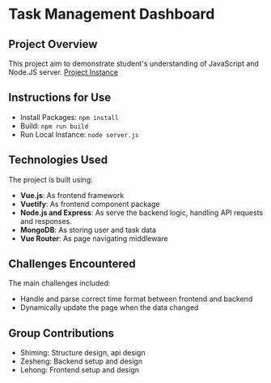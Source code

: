# Task Management Dashboard

## Project Overview
This project aim to demonstrate student's understanding of JavaScript and Node.JS server.
[Project Instance]()

## Instructions for Use
- Install Packages: ```npm install```
- Build: ```npm run build```
- Run Local Instance: ```node server.js```
## Technologies Used
The project is built using:
- **Vue.js**: As frontend framework
- **Vuetify**: As frontend component package
- **Node.js and Express**: As serve the backend logic, handling API requests and responses.
- **MongoDB**: As storing user and task data
- **Vue Router**: As page navigating middleware

## Challenges Encountered
The main challenges included:
- Handle and parse correct time format between frontend and backend
- Dynamically update the page when the data changed

## Group Contributions
- Shiming: Structure design, api design
- Zesheng: Backend setup and design
- Lehong: Frontend setup and design
